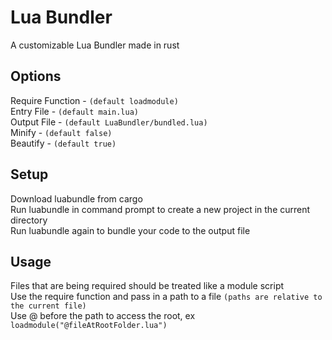 # Lua Bundler

A customizable Lua Bundler made in rust

## Options
Require Function - `(default loadmodule)` <br>
Entry File - `(default main.lua)` <br>
Output File - `(default LuaBundler/bundled.lua)` <br>
Minify - `(default false)` <br>
Beautify - `(default true)` <br>

## Setup
Download luabundle from cargo <br>
Run luabundle in command prompt to create a new project in the current directory <br>
Run luabundle again to bundle your code to the output file <br>

## Usage
Files that are being required should be treated like a module script <br>
Use the require function and pass in a path to a file `(paths are relative to the current file)` <br>
Use @ before the path to access the root, ex `loadmodule("@fileAtRootFolder.lua")` <br>
